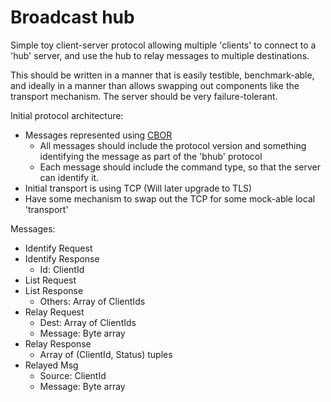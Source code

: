 # Broadcast hub

Simple toy client-server protocol allowing multiple 'clients' to connect to a 'hub' server, and use the hub
to relay messages to multiple destinations.

This should be written in a manner that is easily testible, benchmark-able, and ideally in a manner than allows
swapping out components like the transport mechanism. The server should be very failure-tolerant.

Initial protocol architecture:
 - Messages represented using [CBOR](https://tools.ietf.org/html/rfc8949)
    - All messages should include the protocol version and something identifying the message as part of the 'bhub' protocol
    - Each message should include the command type, so that the server can identify it.
 - Initial transport is using TCP (Will later upgrade to TLS)
 - Have some mechanism to swap out the TCP for some mock-able local 'transport'

Messages:
 - Identify Request
 - Identify Response
    - Id: ClientId
 - List Request
 - List Response
    - Others: Array of ClientIds
 - Relay Request
    - Dest: Array of ClientIds
    - Message: Byte array
 - Relay Response
    - Array of (ClientId, Status) tuples
 - Relayed Msg
    - Source: ClientId
    - Message: Byte array